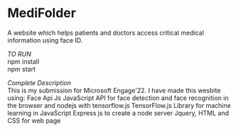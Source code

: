 # MediFolder
A website which helps patients and doctors access critical medical information using face ID.

*TO RUN*        
npm install       
npm start

*Complete Description*            
This is my submission for Microsoft Engage'22. I have made this wesbite using:
Face Api Js JavaScript API for face detection and face recognition in the browser and nodejs with tensorflow.js
TensorFlow.js Library for machine learning in JavaScript
Express js to create a node server
Jquery, HTML and CSS for web page

